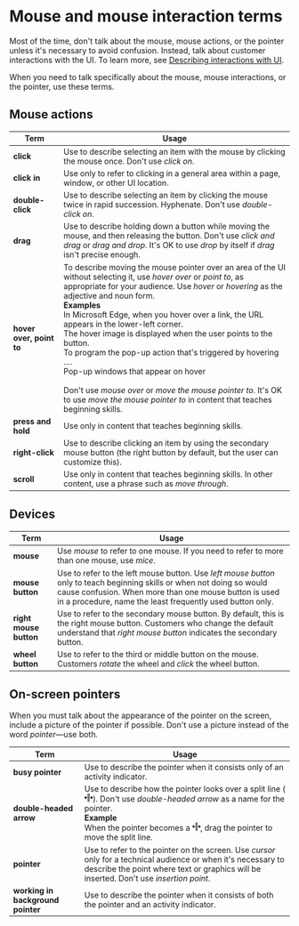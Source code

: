 # Mouse and mouse interaction terms

Most
of the time, don't talk about the mouse, mouse actions, or the pointer
unless it's necessary to avoid confusion. Instead, talk about
customer interactions with the UI. To learn more, see [Describing interactions with UI](~/procedures-instructions/describing-interactions-with-ui.md).

When you need to talk specifically about the mouse, mouse interactions, or the pointer, use these terms.

## Mouse actions

| **Term**                 | **Usage**                                                                                                                                                                                                                                                                                                                                                                                                                                                                                                                                                                                                                                                                 |
|--------------------------|---------------------------------------------------------------------------------------------------------------------------------------------------------------------------------------------------------------------------------------------------------------------------------------------------------------------------------------------------------------------------------------------------------------------------------------------------------------------------------------------------------------------------------------------------------------------------------------------------------------------------------------------------------------------------|
| **click**                | Use to describe selecting an item with the mouse by clicking the mouse once. Don't use *click on*.                                                                                                                                                                                                                                                                                                                                                                                                                                                                                                                                                                        |
| **click in**             | Use only to refer to clicking in a general area within a page, window, or other UI location.                                                                                                                                                                                                                                                                                                                                                                                                                                                                                                                                                                              |
| **double-click**         | Use to describe selecting an item by clicking the mouse twice in rapid succession. Hyphenate. Don't use *double-click on*.                                                                                                                                                                                                                                                                                                                                                                                                                                                                                                                                                |
| **drag**                 | Use to describe holding down a button while moving the mouse, and then releasing the button. Don't use *click and drag* or *drag and drop*. It's OK to use *drop* by itself if *drag* isn't precise enough.                                                                                                                                                                                                                                                                                                                                                                                                                                                               |
| **hover over, point to** | To describe moving the mouse pointer over an area of the UI without selecting it, use *hover over* or *point to*, as appropriate for your audience. Use *hover* or *hovering* as the adjective and noun form.<br />**Examples**<br > In Microsoft Edge, when you hover over a link, the URL appears in the lower-left corner. <br />The hover image is displayed when the user points to the button. <br />To program the pop-up action that's triggered by hovering …. <br />Pop-up windows that appear on hover <br /><br />Don't use *mouse over* or *move the mouse pointer to*. It's OK to use *move the mouse pointer to* in content that teaches beginning skills. |
| **press and hold**       | Use only in content that teaches beginning skills.                                                                                                                                                                                                                                                                                                                                                                                                                                                                                                                                                                                                                        |
| **right-click**          | Use to describe clicking an item by using the secondary mouse button (the right button by default, but the user can customize this).                                                                                                                                                                                                                                                                                                                                                                                                                                                                                                                                      |
| **scroll**               | Use only in content that teaches beginning skills. In other content, use a phrase such as *move through*.                                                                                                                                                                                                                                                                                                                                                                                                                                                                                                                                                                 |

## Devices

| **Term**               | **Usage**                                                                                                                                                                                                                                     |
|------------------------|-----------------------------------------------------------------------------------------------------------------------------------------------------------------------------------------------------------------------------------------------|
| **mouse**              | Use *mouse* to refer to one mouse. If you need to refer to more than one mouse, use *mice*.                                                                                                                                                   |
| **mouse button**       | Use to refer to the left mouse button. Use *left mouse button* only to teach beginning skills or when not doing so would cause confusion. When more than one mouse button is used in a procedure, name the least frequently used button only. |
| **right mouse button** | Use to refer to the secondary mouse button. By default, this is the right mouse button. Customers who change the default understand that *right mouse button* indicates the secondary button.                                                 |
| **wheel button**       | Use to refer to the third or middle button on the mouse. Customers *rotate* the wheel and *click* the wheel button.                                                                                                                           |

## On-screen pointers

When you
must talk about the appearance of the pointer on the screen, include
a picture of the pointer if possible. Don't use a picture instead
of the word *pointer*—use both<em>.</em>

| **Term**                          | **Usage**                                                                                                                                                                                                                                                                                                                                          |
|-----------------------------------|----------------------------------------------------------------------------------------------------------------------------------------------------------------------------------------------------------------------------------------------------------------------------------------------------------------------------------------------------|
| **busy pointer**                  | Use to describe the pointer when it consists only of an activity indicator.                                                                                                                                                                                                                                                                        |
| **double-headed arrow**           | Use to describe how the pointer looks over a split line (<img src="media/mouse-mouse-interaction-terms/1502439723.png" />). Don't use *double-headed arrow* as a name for the pointer. <br />**Example**<br />When the pointer becomes a <img src="media/mouse-mouse-interaction-terms/270050385.png" />, drag the pointer to move the split line. |
| **pointer**                       | Use to refer to the pointer on the screen. Use *cursor* only for a technical audience or when it's necessary to describe the point where text or graphics will be inserted. Don't use *insertion point*.                                                                                                                                           |
| **working in background pointer** | Use to describe the pointer when it consists of both the pointer and an activity indicator.                                                                                                                                                                                                                                                        |

